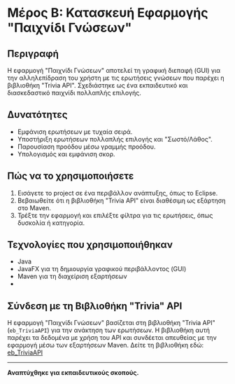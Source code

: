 # Μέρος Β: Κατασκευή Εφαρμογής "Παιχνίδι Γνώσεων"

## Περιγραφή
Η εφαρμογή "Παιχνίδι Γνώσεων" αποτελεί τη γραφική διεπαφή (GUI) για την αλληλεπίδραση του χρήστη με τις ερωτήσεις γνώσεων που παρέχει η βιβλιοθήκη "Trivia API". Σχεδιάστηκε ως ένα εκπαιδευτικό και διασκεδαστικό παιχνίδι πολλαπλής επιλογής.

## Δυνατότητες
- Εμφάνιση ερωτήσεων με τυχαία σειρά.
- Υποστήριξη ερωτήσεων πολλαπλής επιλογής και "Σωστό/Λάθος".
- Παρουσίαση προόδου μέσω γραμμής προόδου.
- Υπολογισμός και εμφάνιση σκορ.

## Πώς να το χρησιμοποιήσετε
1. Εισάγετε το project σε ένα περιβάλλον ανάπτυξης, όπως το Eclipse.
2. Βεβαιωθείτε ότι η βιβλιοθήκη "Trivia API" είναι διαθέσιμη ως εξάρτηση στο Maven.
3. Τρέξτε την εφαρμογή και επιλέξτε φίλτρα για τις ερωτήσεις, όπως δυσκολία ή κατηγορία.

## Τεχνολογίες που χρησιμοποιήθηκαν
- Java
- JavaFX για τη δημιουργία γραφικού περιβάλλοντος (GUI)
- Maven για τη διαχείριση εξαρτήσεων
- 
## Σύνδεση με τη Βιβλιοθήκη "Trivia" API
Η εφαρμογή "Παιχνίδι Γνώσεων" βασίζεται στη βιβλιοθήκη "Trivia API" (`eb_TriviaAPI`) για την ανάκτηση των ερωτήσεων. Η βιβλιοθήκη αυτή παρέχει τα δεδομένα με χρήση του API και συνδέεται απευθείας με την εφαρμογή μέσω των εξαρτήσεων Maven.
Δείτε τη βιβλιοθήκη εδώ: [eb_TriviaAPI](https://github.com/ebairachtari/eb_TriviaAPI)

---
**Αναπτύχθηκε για εκπαιδευτικούς σκοπούς.**  
